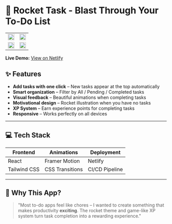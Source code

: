 # 🚀 Rocket Task - Blast Through Your To-Do List

<table>
  <tr>
    <td><img src="https://github.com/user-attachments/assets/6b3c30e4-dd0e-4dd4-85d3-442b385fb4eb" width="100%"/></td>
    <td><img src="https://github.com/user-attachments/assets/449a654a-94d9-4b3c-983b-cccc5b2d084a" width="100%"/></td>
  </tr>
  <tr>
    <td><img src="https://github.com/user-attachments/assets/f6f7b579-d048-4c32-b60c-ff5fc6c73aff" width="100%"/></td>
    <td><img src="https://github.com/user-attachments/assets/99f3e3fe-01a4-41ca-8f4b-377de3d33b1d" width="100%"/></td>
  </tr>
</table>


  
**Live Demo:** [View on Netlify](https://gamingtodo.netlify.app/)

## ✨ Features

- **Add tasks with one click** – New tasks appear at the top automatically
- **Smart organization** – Filter by All / Pending / Completed tasks
- **Visual feedback** – Beautiful animations when completing tasks
- **Motivational design** – Rocket illustration when you have no tasks
- **XP System** – Earn experience points for completing tasks
- **Responsive** – Works perfectly on all devices

---

## 💻 Tech Stack

| Frontend    | Animations     | Deployment     |
|-------------|----------------|----------------|
| React       | Framer Motion  | Netlify        |
| Tailwind CSS| CSS Transitions| CI/CD Pipeline |

---

## 🎯 Why This App?

> "Most to-do apps feel like chores – I wanted to create something that makes productivity **exciting**. The rocket theme and game-like XP system turn task completion into a rewarding experience."



